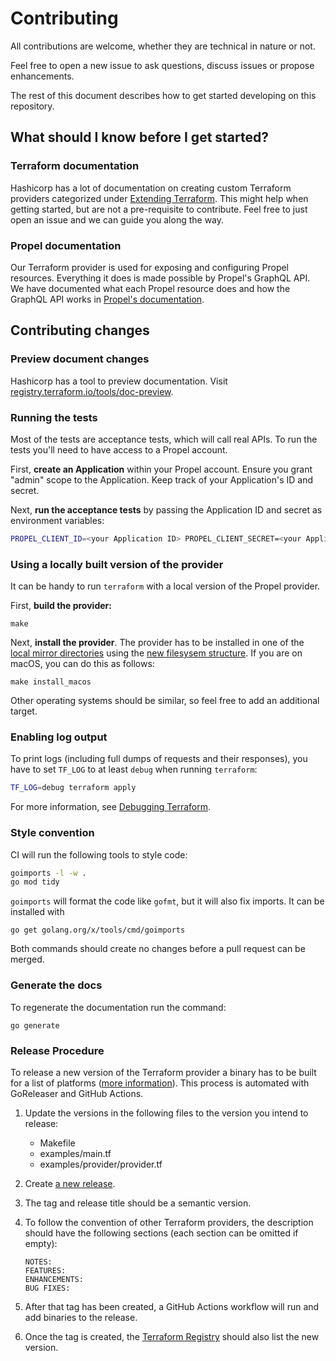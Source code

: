 # Contributing

All contributions are welcome, whether they are technical in nature or not.

Feel free to open a new issue to ask questions, discuss issues or propose enhancements.

The rest of this document describes how to get started developing on this repository.

## What should I know before I get started?

### Terraform documentation

Hashicorp has a lot of documentation on creating custom Terraform providers categorized under [Extending Terraform](https://www.terraform.io/docs/extend/index.html). This might help when getting started, but are not a pre-requisite to contribute. Feel free to just open an issue and we can guide you along the way.

### Propel documentation

Our Terraform provider is used for exposing and configuring Propel resources. Everything it does is made possible by Propel's GraphQL API. We have documented what each Propel resource does and how the GraphQL API works in [Propel's documentation](https://www.propeldata.com/docs).

## Contributing changes

### Preview document changes

Hashicorp has a tool to preview documentation. Visit [registry.terraform.io/tools/doc-preview](https://registry.terraform.io/tools/doc-preview).

### Running the tests

Most of the tests are acceptance tests, which will call real APIs. To run the tests you'll need to have access to a Propel account.

First, **create an Application** within your Propel account. Ensure you grant "admin" scope to the Application. Keep track of your Application's ID and secret.

Next, **run the acceptance tests** by passing the Application ID and secret as environment variables:

```sh
PROPEL_CLIENT_ID=<your Application ID> PROPEL_CLIENT_SECRET=<your Application secret> make testacc
```

### Using a locally built version of the provider

It can be handy to run `terraform` with a local version of the Propel provider.

First, **build the provider:**

```
make
```

Next, **install the provider**. The provider has to be installed in one of the [local mirror directories](https://www.terraform.io/docs/commands/cli-config.html#implied-local-mirror-directories) using the [new filesysem structure](https://www.terraform.io/upgrade-guides/0-13.html#new-filesystem-layout-for-local-copies-of-providers). If you are on macOS, you can do this as follows:

```
make install_macos
```

Other operating systems should be similar, so feel free to add an additional target.

### Enabling log output

To print logs (including full dumps of requests and their responses), you have to set `TF_LOG` to at least `debug` when running `terraform`:

```sh
TF_LOG=debug terraform apply
```

For more information, see [Debugging Terraform](https://www.terraform.io/docs/internals/debugging.html).

### Style convention

CI will run the following tools to style code:

```sh
goimports -l -w .
go mod tidy
```

`goimports` will format the code like `gofmt`, but it will also fix imports. It can be installed with

```
go get golang.org/x/tools/cmd/goimports
```

Both commands should create no changes before a pull request can be merged.

### Generate the docs

To regenerate the documentation run the command:

```shell
go generate
```

### Release Procedure

To release a new version of the Terraform provider a binary has to be built for a list of platforms ([more information](https://www.terraform.io/docs/registry/providers/publishing.html#creating-a-github-release)). This process is automated with GoReleaser and GitHub Actions.

1. Update the versions in the following files to the version you intend to release:

    * Makefile
    * examples/main.tf
    * examples/provider/provider.tf

2. Create [a new release](https://github.com/propeldata/terraform-provider-propel/releases/new).
3. The tag and release title should be a semantic version.
4. To follow the convention of other Terraform providers, the description should have the following sections (each section can be omitted if empty):

    ```text
    NOTES:
    FEATURES:
    ENHANCEMENTS:
    BUG FIXES:
    ```

5. After that tag has been created, a GitHub Actions workflow will run and add binaries to the release.
6. Once the tag is created, the [Terraform Registry](https://registry.terraform.io/providers/propeldata/propel/latest) should also list the new version.
